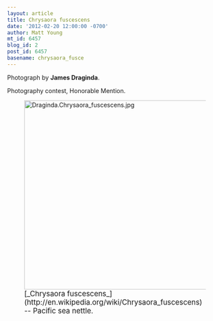 ```yaml
---
layout: article
title: Chrysaora fuscescens
date: '2012-02-20 12:00:00 -0700'
author: Matt Young
mt_id: 6457
blog_id: 2
post_id: 6457
basename: chrysaora_fusce
---
```

Photograph by **James Draginda**.

Photography contest, Honorable Mention.

<figure>
<img src="http://pandasthumb.org/Draginda.Chrysaora_fuscescens.jpg" alt="Draginda.Chrysaora_fuscescens.jpg" width="590" height="442" />
<figcaption markdown="span">
<big>[_Chrysaora fuscescens_](http://en.wikipedia.org/wiki/Chrysaora_fuscescens) -- Pacific sea nettle.</big>

</figcaption>
</figure>
